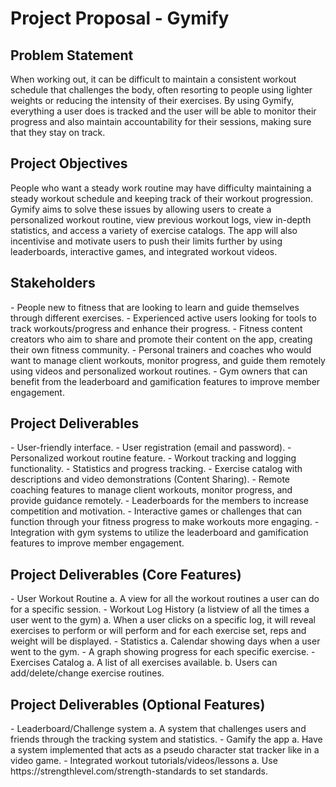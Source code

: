 <h1>Project Proposal - Gymify</h1>
<h2>Problem Statement</h2>
When working out, it can be difficult to maintain a consistent workout schedule that challenges
the body, often resorting to people using lighter weights or reducing the intensity of their
exercises. By using Gymify, everything a user does is tracked and the user will be able to
monitor their progress and also maintain accountability for their sessions, making sure that they
stay on track.
<h2>Project Objectives</h2>
People who want a steady work routine may have difficulty maintaining a steady workout
schedule and keeping track of their workout progression. Gymify aims to solve these issues by
allowing users to create a personalized workout routine, view previous workout logs, view
in-depth statistics, and access a variety of exercise catalogs. The app will also incentivise and
motivate users to push their limits further by using leaderboards, interactive games, and
integrated workout videos.
<h2>Stakeholders</h2>
<list>
- People new to fitness that are looking to learn and guide themselves through different
exercises.
- Experienced active users looking for tools to track workouts/progress and enhance their
progress.
- Fitness content creators who aim to share and promote their content on the app, creating
their own fitness community.
- Personal trainers and coaches who would want to manage client workouts, monitor
progress, and guide them remotely using videos and personalized workout routines.
- Gym owners that can benefit from the leaderboard and gamification features to improve
member engagement.
</list>
<h2>Project Deliverables</h2>
<list>
- User-friendly interface.
- User registration (email and password).
- Personalized workout routine feature.
- Workout tracking and logging functionality.
- Statistics and progress tracking.
- Exercise catalog with descriptions and video demonstrations (Content Sharing).
- Remote coaching features to manage client workouts, monitor progress, and provide
guidance remotely.
- Leaderboards for the members to increase competition and motivation.
- Interactive games or challenges that can function through your fitness progress to make
workouts more engaging.
- Integration with gym systems to utilize the leaderboard and gamification features to
improve member engagement.
</list>
<h2>Project Deliverables (Core Features)</h2>
<list>
- User Workout Routine
a. A view for all the workout routines a user can do for a specific session.
- Workout Log History (a listview of all the times a user went to the gym)
a. When a user clicks on a specific log, it will reveal exercises to perform or will
perform and for each exercise set, reps and weight will be displayed.
- Statistics
a. Calendar showing days when a user went to the gym.
- A graph showing progress for each specific exercise.
- Exercises Catalog
a. A list of all exercises available.
b. Users can add/delete/change exercise routines.
</list>
<h2>Project Deliverables (Optional Features)</h2>
<list>
- Leaderboard/Challenge system
a. A system that challenges users and friends through the tracking system and
statistics.
- Gamify the app
a. Have a system implemented that acts as a pseudo character stat tracker like in a
video game.
- Integrated workout tutorials/videos/lessons
a. Use https://strengthlevel.com/strength-standards to set standards.
</list>
